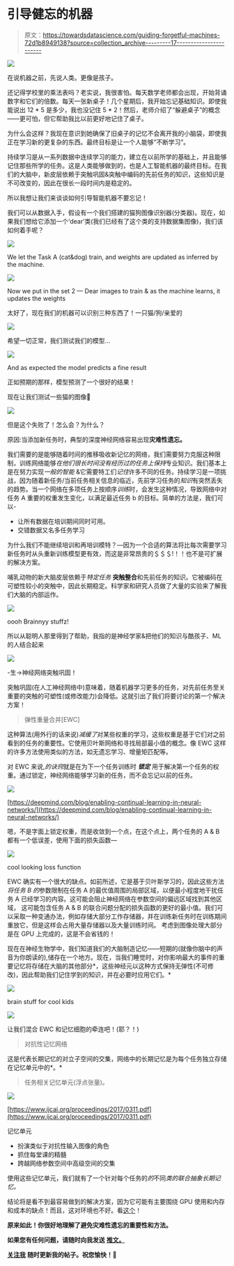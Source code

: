 # 引导健忘的机器

> 原文：<https://towardsdatascience.com/guiding-forgetful-machines-72d1b8949138?source=collection_archive---------17----------------------->

![](img/916d3947380bf1deb09e98fd413a1a0c.png)

在说机器之前，先说人类。更像是孩子。

还记得学校里的乘法表吗？老实说，我很害怕。每天数学老师都会出现，开始背诵数字和它们的倍数。每天一张新桌子！几个星期后，我开始忘记基础知识。即使我能说出 12 * 5 是多少，我也没记住 5 * 2！然后，老师介绍了“躲避桌子”的概念——更可怕，但它帮助我比以前更好地记住了桌子。

为什么会这样？我现在意识到她确保了旧桌子的记忆不会离开我的小脑袋，即使我正在学习新的更复杂的东西。最终目标是让一个人能够“不断学习”。

持续学习是从一系列数据中连续学习的能力，建立在以前所学的基础上，并且能够记住那些所学的任务。这是人类能够做到的，也是人工智能机器的最终目标。在我们的大脑中，新皮层依赖于突触巩固&突触中编码的先前任务的知识，这些知识是不可改变的，因此在很长一段时间内是稳定的。

所以我想让我们来谈谈如何引导智能机器不要忘记！

我们可以从数据入手，假设有一个我们搭建的猫狗图像识别器(分类器)。现在，如果我们想给它添加一个‘dear’类(我们已经有了这个类的支持数据集图像)，我们该如何着手呢？

![](img/9a0903b77f2be79df67a74a03abef33a.png)

We let the Task A (cat&dog) train, and weights are updated as inferred by the machine.

![](img/85e757a7743adc4b8d9027af660762e8.png)

Now we put in the set 2 — Dear images to train & as the machine learns, it updates the weights

太好了，现在我们的机器可以识别三种东西了！一只猫/狗/亲爱的

![](img/0cc08a3d57611f3fa78f86bf0960d3fd.png)

希望一切正常，我们测试我们的模型…

![](img/c673430c184056f4b0492935f22a22ed.png)

And as expected the model predicts a fine result

正如预期的那样，模型预测了一个很好的结果！

现在让我们测试一些猫的图像🤞

![](img/dec61801d14b18e1b016d14f392e9ac6.png)

但是这个失败了！怎么会？为什么？

原因:当添加新任务时，典型的深度神经网络容易出现**灾难性遗忘。**

我们需要的是能够随着时间的推移吸收新记忆的网络，我们需要努力克服这种限制，训练网络能够*在他们很长时间没有经历过的任务上保持*专业知识。我们基本上是在努力实现*一般的智能* &它需要特工们*记住*许多不同的任务。持续学习是一项挑战，因为随着新任务/当前任务相关信息的临近，先前学习任务的*知识*有突然丢失的趋势。当一个网络在多项任务上按顺序*训练*时，会发生这种情况，导致网络中对任务 A 重要的权重发生变化，以满足最近任务 b 的目标。简单的方法是，我们可以-

*   让所有数据在培训期间同时可用。
*   交错数据又名多任务学习

为什么我们不能继续培训和再培训模特？—因为一个合适的算法将比每次需要学习新任务时从头重新训练模型更有效，而这是非常昂贵的＄＄＄!！！也不是可扩展的解决方案。

哺乳动物的新大脑皮层依赖于*特定任务* **突触整合**和先前任务的知识。它被编码在可塑性较小的突触中，因此长期稳定。科学家和研究人员做了大量的实验来了解我们大脑的内部运作。

![](img/df47fea493b1528bbd6c8899efa037d6.png)

oooh Brainnyy stuffz!

所以从聪明人那里得到了帮助，我指的是神经学家&把他们的知识与酷孩子、ML 的人结合起来

![](img/eb270b3c9d248246af238268028e73dc.png)

-生->神经网络突触巩固！

突触巩固(在人工神经网络中)意味着，随着机器学习更多的任务，对先前任务至关重要的突触的可塑性(或修改能力)会降低。这就引出了我们将要讨论的第一个解决方案！

> 弹性重量合并[EWC]

这种算法(用外行的话来说)*减缓了*对某些权重的学习，这些权重是基于它们对之前看到的任务的重要性。它使用贝叶斯网络和寻找局部最小值的概念。像 EWC 这样的许多方法使用类似的方法，如无遗忘学习、增量矩匹配等。

对 EWC 来说,*的诀窍*就是在为下一个任务训练时 ***锁定*** 用于解决第一个任务的权重。通过锁定，神经网络能够学习新的任务，而不会忘记以前的任务。

![](img/b971758c838b4afef18dd9c34d607c76.png)

[https://deepmind.com/blog/enabling-continual-learning-in-neural-networks/](https://deepmind.com/blog/enabling-continual-learning-in-neural-networks/)

嗯，不是字面上锁定权重，而是收敛到一个点，在这个点上，两个任务的 A & B 都有一个低误差，使用下面的损失函数—

![](img/de395bcc0981a34b46e2b3ede364a662.png)

cool looking loss function

EWC 确实有一个很大的缺点。如前所述，它是基于贝叶斯学习的，因此这些方法*将任务 B 的*参数限制在任务 A 的最优值周围的局部区域，以便最小程度地干扰任务 A 已经学习的内容。这可能会阻止神经网络在参数空间的偏远区域找到其他区域， 这可能包含任务 A & B 的联合问题分配的损失函数的更好的最小值。我们可以采取一种变通办法，例如存储大部分工作存储器，并在训练新任务时在训练期间重放它，但是这样会占用大量存储器以及大量训练时间。 考虑到图像处理大部分是在 GPU 上完成的，这是不会省钱的！

现在在神经生物学中，我们知道我们的大脑制造记忆——短期的(就像你脑中的声音为你朗读的),储存在一个地方。现在，当我们睡觉时，对你影响最大的事件的重要记忆将存储在大脑的其他部分*，这些神经元以这种方式保持无弹性(不可修改)，因此帮助我们记住学到的知识，并在必要时应用它们。*

![](img/98720a57f22895ae5537d0e425416aa9.png)

brain stuff for cool kids

![](img/2b14ca943f200e21f2f709cc3ebcc008.png)

让我们混合 EWC 和记忆细胞的牵连吧！(耶？！)

> 对抗性记忆网络

这是代表长期记忆的对立子空间的交集，网络中的长期记忆是为每个任务独立存储在记忆单元中的*。*

> 任务相关记忆单元(浮点张量)。

![](img/1c83672e9e3e83bcb9e5db7adec89222.png)

[https://www.ijcai.org/proceedings/2017/0311.pdf](https://www.ijcai.org/proceedings/2017/0311.pdf)

记忆单元

*   扮演类似于对抗性输入图像的角色
*   抓住每堂课的精髓
*   跨越网络参数空间中高级空间的交集

使用这些记忆单元，我们就有了一个针对每个任务的*的*不同*类的联合抽象长期记忆。*

结论将是看不到最容易做到的解决方案，因为它可能有主要围绕 GPU 使用和内存和成本的缺点！而且，这对环境也不好。看[这个](https://interestingengineering.com/training-ai-is-shockingly-costly-to-the-environment)！

**原来如此！你很好地理解了避免灾难性遗忘的重要性和方法。**

**如果您有任何问题，请随时向我发送** [**推文。**](https://twitter.com/aananya_27)

[**关注我**](https://medium.com/@aananya_27) **随时更新我的帖子。祝您愉快！🎉**